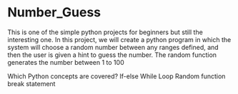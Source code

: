 # Number_Guess
This is one of the simple python projects for beginners but still the interesting one. In this project, we will create a python program in which the system will choose a random number between any ranges defined, and then the user is given a hint to guess the number.
The random function generates the number between 1 to 100


Which Python concepts are covered?
If-else
While Loop
Random function
break statement
